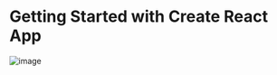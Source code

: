 # Getting Started with Create React App

![image](https://user-images.githubusercontent.com/41289168/156576664-266f0f68-35de-429d-87a3-c6285e1b5b26.png)

